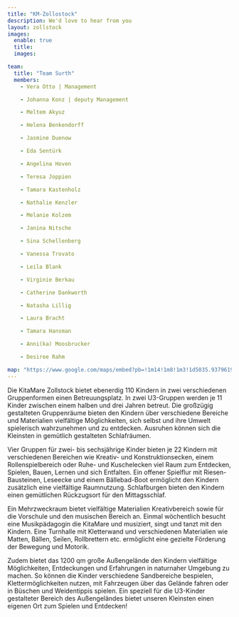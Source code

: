 ```yaml
---
title: "KM-Zollostock"
description: We'd love to hear from you
layout: zollstock
images:
  enable: true
  title:
  images:

team:
  title: "Team Surth"
  members:
    - Vera Otto | Management

    - Johanna Konz | deputy Management

    - Meltem Akyuz

    - Helena Benkendorff

    - Jasmine Duenow

    - Eda Sentürk

    - Angelina Hoven

    - Teresa Joppien

    - Tamara Kastenholz

    - Nathalie Kenzler

    - Melanie Kolzem

    - Janina Nitsche

    - Sina Schellenberg

    - Vanessa Trovato

    - Leila Blank

    - Virginie Berkau

    - Catherine Dankworth

    - Natasha Lillig

    - Laura Bracht

    - Tamara Hansman

    - Anni(ka) Moosbrucker

    - Desiree Rahm

map: "https://www.google.com/maps/embed?pb=!1m14!1m8!1m3!1d5035.937961966587!2d7.01013!3d50.868774!3m2!1i1024!2i768!4f13.1!3m3!1m2!1s0x0%3A0x293231024c8a77d2!2sKitaMare%20gGmbH!5e0!3m2!1sen!2sus!4v1662346452898!5m2!1sen!2sus"
---
```


Die KitaMare Zollstock bietet ebenerdig 110 Kindern in zwei verschiedenen Gruppenformen einen Betreuungsplatz. In zwei U3-Gruppen werden je 11 Kinder zwischen einem halben und drei Jahren betreut. Die großzügig gestalteten Gruppenräume bieten den Kindern über verschiedene Bereiche und Materialien vielfältige Möglichkeiten, sich selbst und ihre Umwelt spielerisch wahrzunehmen und zu entdecken. Ausruhen können sich die Kleinsten in gemütlich gestalteten Schlafräumen.

Vier Gruppen für zwei- bis sechsjährige Kinder bieten je 22 Kindern mit verschiedenen Bereichen wie Kreativ- und Konstruktionsecken, einem Rollenspielbereich oder Ruhe- und Kuschelecken viel Raum zum Entdecken, Spielen, Bauen, Lernen und sich Entfalten. Ein offener Spielflur mit Riesen-Bausteinen, Leseecke und einem Bällebad-Boot ermöglicht den Kindern zusätzlich eine vielfältige Raumnutzung. Schlafburgen bieten den Kindern einen gemütlichen Rückzugsort für den Mittagsschlaf.

Ein Mehrzweckraum bietet vielfältige Materialien Kreativbereich sowie für die Vorschule und den musischen Bereich an. Einmal wöchentlich besucht eine Musikpädagogin die KitaMare und musiziert, singt und tanzt mit den Kindern. Eine Turnhalle mit Kletterwand und verschiedenen Materialien wie Matten, Bällen, Seilen, Rollbrettern etc. ermöglicht eine gezielte Förderung der Bewegung und Motorik.

Zudem bietet das 1200 qm große Außengelände den Kindern vielfältige Möglichkeiten, Entdeckungen und Erfahrungen in naturnaher Umgebung zu machen. So können die Kinder verschiedene Sandbereiche bespielen, Klettermöglichkeiten nutzen, mit Fahrzeugen über das Gelände fahren oder in Büschen und Weidentippis spielen. Ein speziell für die U3-Kinder gestalteter Bereich des Außengeländes bietet unseren Kleinsten einen eigenen Ort zum Spielen und Entdecken!
